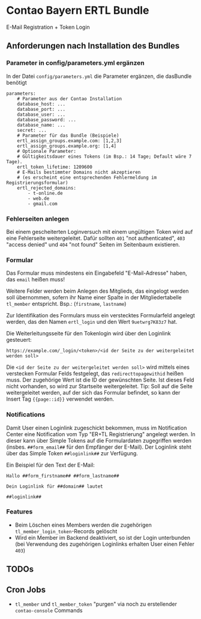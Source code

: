 # Contao Bayern ERTL Bundle 

E-Mail Registration + Token Login


## Anforderungen nach Installation des Bundles


### Parameter in config/parameters.yml ergänzen

In der Datei `config/parameters.yml` die Parameter ergänzen, die dasBundle benötigt

```
parameters:
    # Parameter aus der Contao Installation
    database_host: ...
    database_port: ...
    database_user: ...
    database_password: ...
    database_name: ...
    secret: ...
    # Parameter für das Bundle (Beispiele)
    ertl_assign_groups.example.com: [1,2,3]
    ertl_assign_groups.example.org: [1,4]
    # Optionale Parameter: 
    # Gültigkeitsdauer eines Tokens (im Bsp.: 14 Tage; Default wäre 7 Tage).    
    ertl_token_lifetime: 1209600
    # E-Mails bestimmter Domains nicht akzeptieren
    # (es erscheint eine entsprechenden Fehlermeldung im Registrierungsformular) 
    ertl_rejected_domains:
        - t-online.de
        - web.de
        - gmail.com
```


### Fehlerseiten anlegen 

Bei einem gescheiterten Loginversuch mit einem ungültigen Token wird auf eine
Fehlerseite weitergeleitet. Dafür sollten `401` "not authenticated",
`403` "access denied" und `404` "not found" Seiten im Seitenbaum existieren.


### Formular

Das Formular muss mindestens ein Eingabefeld "E-Mail-Adresse" haben, das `email` heißen muss!

Weitere Felder werden beim Anlegen des Mitglieds, das eingelogt werden soll übernommen, sofern 
ihr Name einer Spalte in der Mitgliedertabelle `tl_member` entspricht. Bsp.: (`firstname`, `lastname`)

Zur Identifikation des Formulars muss ein verstecktes Formularfeld angelegt werden, das
den Namen `ertl_login` und den Wert `9uetwrg7K83z7` hat.

Die Weiterleitungsseite für den Tokenlogin wird über den Loginlink gesteuert:

```
https://example.com/_login/<token>/<id der Seite zu der weitergeleitet werden soll>
```

Die `<id der Seite zu der weitergeleitet werden soll>` wird mittels eines verstecken 
Formular Felds festgelegt, das `redirecttopagewithid` heißen muss. Der zugehörige Wert
ist die ID der gewünschten Seite. Ist dieses Feld nicht vorhanden, so wird zur Startseite
weitergeleitet. Tip: Soll auf die Seite weitergeleitet werden, auf der sich das Formular befindet, so 
kann der Insert Tag `{{page::id}}` verwendet werden. 


### Notifications

Damit User einen Loginlink zugeschickt bekommen, muss im Notification Center eine Notification vom Typ 
"ER+TL Registrierung" angelegt werden. In dieser kann über Simple Tokens auf die Formulardaten zugegriffen 
werden (insbes. `##form_email##` für den Empfänger der E-Mail). 
Der Loginlink steht über das Simple Token `##loginlink##` zur Verfügung. 

Ein Beispiel für den Text der E-Mail:

```
Hallo ##form_firstname## ##form_lastname##

Dein Loginlink für ##domain## lautet 

##loginlink##
```


### Features

* Beim Löschen eines Members werden die zugehörigen `tl_member_login_token`-Records gelöscht
* Wird ein Member im Backend deaktiviert, so ist der Login unterbunden (bei Verwendung des 
  zugehörigen Loginlinks erhalten User einen Fehler `403`)


## TODOs


## Cron Jobs

* `tl_member` und `tl_member_token` "purgen" via noch zu erstellender `contao-console` Commands


